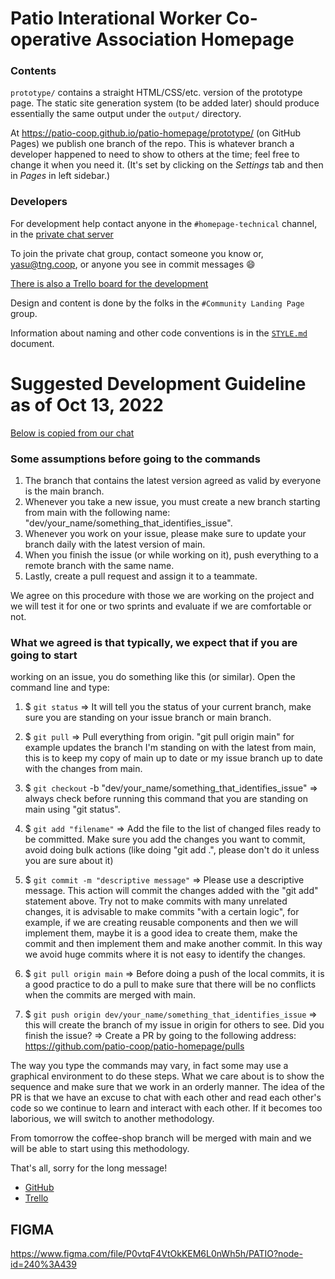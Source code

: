 Patio Interational Worker Co-operative Association Homepage
===========================================================

### Contents

`prototype/` contains a straight HTML/CSS/etc. version of the prototype
page. The static site generation system (to be added later) should produce
essentially the same output under the `output/` directory.

At <https://patio-coop.github.io/patio-homepage/prototype/> (on GitHub
Pages) we publish one branch of the repo. This is whatever branch a
developer happened to need to show to others at the time; feel free to
change it when you need it. (It's set by clicking on the _Settings_ tab and
then in _Pages_ in left sidebar.)

### Developers

For development help contact anyone
in the `#homepage-technical` channel, in the
[private chat server](https://patio.ica.coop/chat/)

To join the private chat group, contact someone you know
or, yasu@tng.coop, or anyone you see in commit messages 😄

[There is also a Trello board for the development](https://trello.com/b/UmETQtyW/homepage-development-issues)

Design and content is done by the folks in the `#Community Landing Page`
group.

Information about naming and other code conventions is in the [`STYLE.md`]
document.

Suggested Development Guideline as of Oct 13, 2022
==================================================
[Below is copied from our
chat](https://patio.ica.coop/chat/tech-coops/pl/upna7f8ik7b1fcpw549mxy5sre)

### Some assumptions before going to the commands
1) The branch that contains the latest version agreed as valid by everyone
   is the main branch.
2) Whenever you take a new issue, you must create a new branch starting from
   main with the following name:
   "dev/your_name/something_that_identifies_issue".
3) Whenever you work on your issue, please make sure to update your branch
   daily with the latest version of main.
4) When you finish the issue (or while working on it), push everything to a
   remote branch with the same name.
5) Lastly, create a pull request and assign it to a teammate.

We agree on this procedure with those we are working on the project and we
will test it for one or two sprints and evaluate if we are comfortable or
not.

### What we agreed is that typically, we expect that if you are going to start
working on an issue, you do something like this (or similar). Open the
command line and type:

1) $ `git status` => It will tell you the status of your current branch,
make sure you are standing on your issue branch or main branch.

2) $ `git pull` => Pull everything from origin. "git pull origin main" for
example updates the branch I'm standing on with the latest from main, this
is to keep my copy of main up to date or my issue branch up to date with the
changes from main.

3) $ `git checkout` -b "dev/your_name/something_that_identifies_issue" =>
always check before running this command that you are standing on main using
"git status".

4) $ `git add "filename"` => Add the file to the list of changed files ready
to be committed. Make sure you add the changes you want to commit, avoid
doing bulk actions (like doing "git add .", please don't do it unless you
are sure about it)

5) $ `git commit -m "descriptive message"` => Please use a descriptive
message. This action will commit the changes added with the "git add"
statement above. Try not to make commits with many unrelated changes, it is
advisable to make commits "with a certain logic", for example, if we are
creating reusable components and then we will implement them, maybe it is a
good idea to create them, make the commit and then implement them and make
another commit. In this way we avoid huge commits where it is not easy to
identify the changes.

6) $ `git pull origin main` => Before doing a push of the local commits, it
is a good practice to do a pull to make sure that there will be no conflicts
when the commits are merged with main.

7) $ `git push origin dev/your_name/something_that_identifies_issue` => this
will create the branch of my issue in origin for others to see. Did you
finish the issue? => Create a PR by going to the following address:
https://github.com/patio-coop/patio-homepage/pulls


The way you type the commands may vary, in fact some may use a graphical
environment to do these steps. What we care about is to show the sequence
and make sure that we work in an orderly manner. The idea of the PR is that
we have an excuse to chat with each other and read each other's code so we
continue to learn and interact with each other. If it becomes too laborious,
we will switch to another methodology.

From tomorrow the coffee-shop branch will be merged with main and we will be
able to start using this methodology.

That's all, sorry for the long message!
* [GitHub](https://github.com/patio-coop/patio-homepage/)
* [Trello](https://trello.com/b/UmETQtyW/patio-homepage-development-issues)

## FIGMA
https://www.figma.com/file/P0vtqF4VtOkKEM6L0nWh5h/PATIO?node-id=240%3A439



<!-------------------------------------------------------------------->
[`STYLE.md`]: ./STYLE.md
